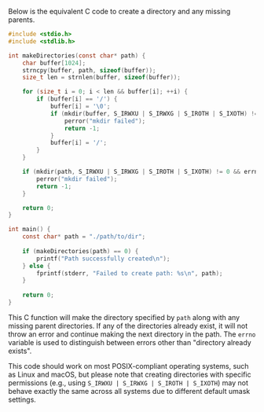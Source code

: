 Below is the equivalent C code to create a directory and any missing parents.

```c
#include <stdio.h>
#include <stdlib.h>

int makeDirectories(const char* path) {
    char buffer[1024];
    strncpy(buffer, path, sizeof(buffer));
    size_t len = strnlen(buffer, sizeof(buffer));

    for (size_t i = 0; i < len && buffer[i]; ++i) {
        if (buffer[i] == '/') {
            buffer[i] = '\0';
            if (mkdir(buffer, S_IRWXU | S_IRWXG | S_IROTH | S_IXOTH) != 0 && errno != EEXIST) {
                perror("mkdir failed");
                return -1;
            }
            buffer[i] = '/';
        }
    }

    if (mkdir(path, S_IRWXU | S_IRWXG | S_IROTH | S_IXOTH) != 0 && errno != EEXIST) {
        perror("mkdir failed");
        return -1;
    }

    return 0;
}

int main() {
    const char* path = "./path/to/dir";
    
    if (makeDirectories(path) == 0) {
        printf("Path successfully created\n");
    } else {
        fprintf(stderr, "Failed to create path: %s\n", path);
    }
    
    return 0;
}
```

This C function will make the directory specified by `path` along with any missing parent directories. If any of the directories already exist, it will not throw an error and continue making the next directory in the path. The `errno` variable is used to distinguish between errors other than "directory already exists".

This code should work on most POSIX-compliant operating systems, such as Linux and macOS, but please note that creating directories with specific permissions (e.g., using `S_IRWXU | S_IRWXG | S_IROTH | S_IXOTH`) may not behave exactly the same across all systems due to different default umask settings.
